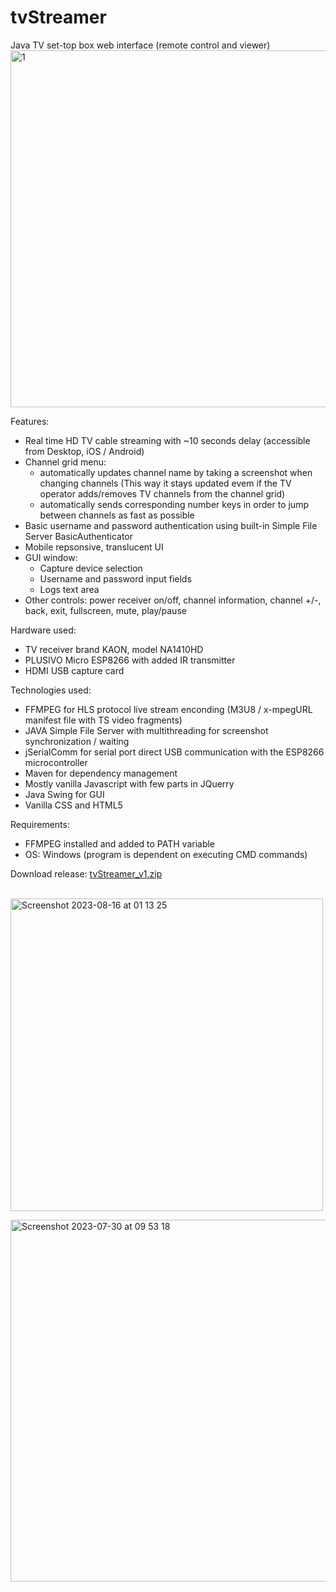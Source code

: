 # tvStreamer
Java TV set-top box web interface (remote control and viewer)
<br>
<img width="571" alt="1" src="https://github.com/vladcomarlau/tvStreamer/assets/102293760/4de1306c-dc4d-45a2-8588-c89c1ef891d4">

Features:
  - Real time HD TV cable streaming with ~10 seconds delay (accessible from Desktop, iOS / Android)
  - Channel grid menu:
      - automatically updates channel name by taking a screenshot when changing channels
        (This way it stays updated evem if the TV operator adds/removes TV channels from the channel grid)
      - automatically sends corresponding number keys in order to jump between channels as fast as possible
  - Basic username and password authentication using built-in Simple File Server BasicAuthenticator
  - Mobile repsonsive, translucent UI
  - GUI window:
      - Capture device selection
      - Username and password input fields
      - Logs text area
  - Other controls: power receiver on/off, channel information, channel +/-, back, exit, fullscreen, mute, play/pause

Hardware used:
  - TV receiver brand KAON, model NA1410HD
  - PLUSIVO Micro ESP8266 with added IR transmitter
  - HDMI USB capture card
    
Technologies used:
  - FFMPEG for HLS protocol live stream enconding (M3U8 / x-mpegURL manifest file with TS video fragments)
  - JAVA Simple File Server with multithreading for screenshot synchronization / waiting
  - jSerialComm for serial port direct USB communication with the ESP8266 microcontroller
  - Maven for dependency management
  - Mostly vanilla Javascript with few parts in JQuerry
  - Java Swing for GUI
  - Vanilla CSS and HTML5
    
Requirements:
- FFMPEG installed and added to PATH variable
- OS: Windows (program is dependent on executing CMD commands)

Download release:
<a href="https://github.com/vladcomarlau/tvStreamer/releases/tag/v1">tvStreamer_v1.zip</a>

&nbsp;&nbsp;&nbsp;&nbsp;&nbsp;&nbsp;<img width="500" alt="Screenshot 2023-08-16 at 01 13 25" src="https://github.com/vladcomarlau/tvStreamer/assets/102293760/d7605e7d-4c16-4ea0-b330-e6165dcc2e49">

<img width="579" alt="Screenshot 2023-07-30 at 09 53 18" src="https://github.com/vladcomarlau/tvStreamer/assets/102293760/5e88f055-ae74-4eea-9061-3fb084f7dfa2">




